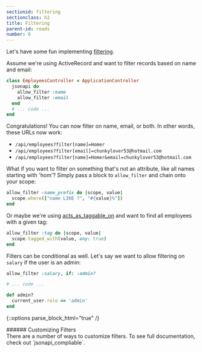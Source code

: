 ```yaml
---
sectionid: filtering
sectionclass: h2
title: Filtering
parent-id: reads
number: 6
---
```


Let's have some fun implementing [filtering](http://jsonapi.org/format/#fetching-filtering).

Assume we're using ActiveRecord and want to filter records based on name
and email:

```ruby
class EmployeesController < ApplicationController
  jsonapi do
    allow_filter :name
    allow_filter :email
  end
  # ... code ...
end
```

Congratulations! You can now filter on name, email, or both. In other
words, these URLs now work:

* `/api/employees?filter[name]=Homer`
* `/api/employees?filter[email]=chunkylover53@hotmail.com`
* `/api/employees?filter[name]=Homer&email=chunkylover53@hotmail.com`

What if you want to filter on something that's not an attribute, like
all names starting with 'hom'? Simply pass a block to `allow_filter` and
chain onto your scope:

```ruby
allow_filter :name_prefix do |scope, value|
  scope.where(["name LIKE ?", "#{value}%"])
end
```

Or maybe we're using [acts_as_taggable_on](https://github.com/mbleigh/acts-as-taggable-on) and want to find all employees with a given tag:

```ruby
allow_filter :tag do |scope, value|
  scope.tagged_with(value, any: true)
end
```

Filters can be conditional as well. Let's say we want to allow filtering
on `salary` if the user is an admin:

```ruby
allow_filter :salary, if: :admin?

# ... code ...

def admin?
  current_user.role == 'admin'
end
```

{::options parse_block_html="true" /}
<div class='note info'>
###### Customizing Filters
  <div class='note-content'>
  There are a number of ways to customize filters. To see full
  documentation, check out `jsonapi_compliable`.
  </div>
</div>
<div style="height: 7rem" />
